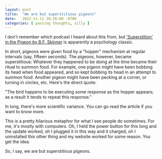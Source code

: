 ```yaml
---
layout: post
title:  "We are but superstitious pigeons"
date:   2022-11-11 10:26:00 -0700
categories: [ passing thoughts, silly ]
---
```


I don't remember which podcast I heard about this from, but ['Superstition' in the Pigeon by B.F. Skinner](https://psych.hanover.edu/classes/learning/papers/Skinner%20Superstion%20%281948%20orig%29.pdf) is apparently a psychology classic.

In short, pigeons were given food by a "hopper" mechanism at regular intervals (say, fifteen seconds). The pigeons, however, became superstitious: Whatever they happened to be doing at the time became their ritual to summon food. For example, one pigeon might have been bobbing its head when food appeared, and so kept bobbing its head in an attempt to summon food. Another pigeon might have been pecking at a corner, or turning in circles, etc. Here's the direct quote:

<div class="speechquote">
<p>"The bird happens to be executing some response as the hopper appears; as a result it tends to repeat this response."</p>
</div>

In long, there's more scientific variance. You can go read the article if you want to know more.

This is a pretty hilarious metaphor for what I see people do sometimes. For me, it's mostly with computers. Oh, I held the power button for this long and the update worked, oh I plugged it in this way and it charged, oh I uninstalled this other thing and my website worked for some reason. You get the idea.

So, I say, we are but superstitious pigeons.

